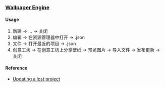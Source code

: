 ### [Wallpaper Engine](https://wallpaperengine.io/)

#### Usage

1. 新建 → ... → 关闭
2. 编辑 → 在资源管理器中打开 → .json
3. 文件 → 打开最近的项目 → .json
4. 创意工坊 → 在创意工坊上分享壁纸 → 预览图片 → 导入文件 → 发布更新 → 关闭

#### Reference

- [Updating a lost project](https://help.wallpaperengine.io/en/functionality/editingwallpapers.html#updating-a-lost-project)